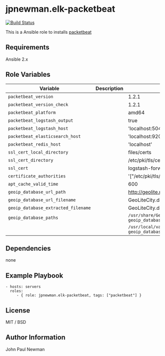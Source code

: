 # jpnewman.elk-packetbeat

[![Build Status](https://travis-ci.org/jpnewman/ansible-role-elk-packetbeat.svg?branch=master)](https://travis-ci.org/jpnewman/ansible-role-elk-packetbeat)

This is a Ansible role to installs [packetbeat](https://www.elastic.co/products/beats/packetbeat)

## Requirements

Ansible 2.x

## Role Variables

|Variable|Description|Default|
|---|---|---|
|```packetbeat_version```||1.2.1|
|```packetbeat_version_check```||1.2.1|
|```packetbeat_platform```||amd64|
|```packetbeat_logstash_output```||true|
|```packetbeat_logstash_host```||'localhost:5044'|
|```packetbeat_elasticsearch_host```||'localhost:9200'|
|```packetbeat_redis_host```||'localhost'|
|```ssl_cert_local_directory```||files/certs|
|```ssl_cert_directory```||/etc/pki/tls/certs|
|```ssl_cert```||logstash-forwarder.crt|
|```certificate_authorities```||'["/etc/pki/tls/certs/logstash-forwarder.crt"]'|
|```apt_cache_valid_time```||600|
|```geoip_database_url_path```||http://geolite.maxmind.com/download/geoip/database|
|```geoip_database_url_filename```||GeoLiteCity.dat.gz|
|```geoip_database_extracted_filename```||GeoLiteCity.dat|
|```geoip_database_paths```||```/usr/share/GeoIP/{{ geoip_database_extracted_filename }}```
|||```/usr/local/var/GeoIP/{{ geoip_database_extracted_filename }}```|

## Dependencies

none

## Example Playbook

    - hosts: servers
      roles:
         - { role: jpnewman.elk-packetbeat, tags: ["packetbeat"] }

## License

MIT / BSD

## Author Information

John Paul Newman
